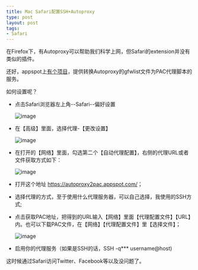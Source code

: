```yaml
--- 
title: Mac Safari配置SSH+Autoproxy
type: post
layout: post
tags: 
- Safari
---
```



在Firefox下，有Autoproxy可以帮助我们科学上网，但Safari的extension并没有类似的插件。

还好，appspot上[有个项目](https://autoproxy2pac.appspot.com/)，提供转换Autoproxy的gfwlist文件为PAC代理脚本的服务。

如何设置呢？

+ 点击Safari浏览器左上角--Safari--偏好设置

	![image](http://i1218.photobucket.com/albums/dd413/nourlcn/Ownlinux/2012-12-0841150.png)

+ 在【高级】里面，选择代理-【更改设置】

	![image](http://i1218.photobucket.com/albums/dd413/nourlcn/Ownlinux/2012-12-0841305.png)

+ 在打开的【网络】里面，勾选第二个【自动代理配置】，右侧的代理URL或者文件获取方式如下：

	![image](http://i1218.photobucket.com/albums/dd413/nourlcn/Ownlinux/2012-12-0841335.png)

+ 打开这个地址 <https://autoproxy2pac.appspot.com/>；
+ 选择代理的方式，至于使用什么代理服务器，可以自己选择，我使用的SSH方式;
+ 点击获取PAC地址，把得到的URL输入【网络】里面【代理配置文件】【URL】内。也可以下载PAC文件，在【网络】【代理配置文件】里【选择文件】；

	![image](http://i1218.photobucket.com/albums/dd413/nourlcn/Ownlinux/2012-12-0841837.png)

+ 启用你的代理服务（如果是SSH的话，SSH -q*** username@host)

这时候通过Safari访问Twitter、Facebook等以及没问题了。







